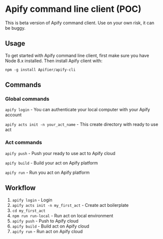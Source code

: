 # Apify command line client (POC)

This is beta version of Apify command client.
Use on your own risk, it can be buggy.

##

## Usage

To get started with Apify command line client, first make sure you have Node 8.x installed.
Then install Apify client with:

`npm -g install Apifier/apify-cli`

## Commands

### Global commands


`apify login` - You can authenticate your local computer with your Apify account

`apify acts init -n your_act_name` - This create directory with ready to use act

### Act commands

`apify push` - Push your ready to use act to Apify cloud

`apify build` - Build your act on Apify platform

`apify run` - Run you act on Apify platform


## Workflow

1. `apify login` - Login
2. `apify acts init -n my_first_act` - Create act boilerplate
3. `cd my_first_act`
4. `npm run run-local` - Run act on local environment
4. `apify push` - Push to Apify cloud
4. `apify build` - Build act on Apify cloud
6. `apify run` - Run act on Apify cloud